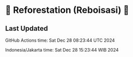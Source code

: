 
# 🌳 Reforestation (Reboisasi) 🌲

## Last Updated

GitHub Actions time: Sat Dec 28 08:23:44 UTC 2024

Indonesia/Jakarta time: Sat Dec 28 15:23:44 WIB 2024

